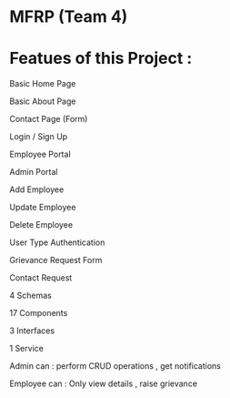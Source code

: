 # MFRP (Team 4)
 # Featues of this Project : 
 Basic Home Page
 
 
Basic About Page

Contact Page (Form)

Login / Sign Up

Employee Portal

Admin Portal

Add Employee

Update Employee

Delete Employee

User Type Authentication

Grievance Request Form

Contact Request

4 Schemas

17 Components

3 Interfaces

1 Service

Admin can : perform CRUD operations , get notifications


Employee can : Only view details , raise grievance
